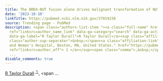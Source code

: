 ```yaml
---
title: The BRD4-NUT fusion alone drives malignant transformation of NUT carcinoma.
date: '2023-10-10'
linkTitle: https://pubmed.ncbi.nlm.nih.gov/37819236
source: Trending page - PubMed
description: <span class="authors-list-item "><a class="full-name" href="https://pubmed.ncbi.nlm.nih.gov/?term=Durall+RT&amp;cauthor_id=37819236"
  ref="linksrc=author_name_link" data-ga-category="search" data-ga-action="author_link"
  data-ga-label="R Taylor Durall">R Taylor Durall</a><sup class="affiliation-links"><span
  class="author-sup-separator">&nbsp;</span><a class="affiliation-link" title="Brigham
  and Women's Hospital, Boston, MA, United States." href="https://pubmed.ncbi.nlm.nih.gov/37819236#full-view-affiliation-1"
  ref="linksrc=author_aff"> 1 </a></sup><span class="comma">,&nbsp;</span></span><span
  ...
disable_comments: true
---
```

<span class="authors-list-item "><a class="full-name" href="https://pubmed.ncbi.nlm.nih.gov/?term=Durall+RT&amp;cauthor_id=37819236" ref="linksrc=author_name_link" data-ga-category="search" data-ga-action="author_link" data-ga-label="R Taylor Durall">R Taylor Durall</a><sup class="affiliation-links"><span class="author-sup-separator">&nbsp;</span><a class="affiliation-link" title="Brigham and Women's Hospital, Boston, MA, United States." href="https://pubmed.ncbi.nlm.nih.gov/37819236#full-view-affiliation-1" ref="linksrc=author_aff"> 1 </a></sup><span class="comma">,&nbsp;</span></span><span ...